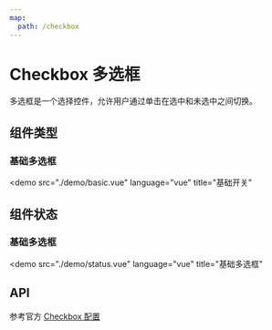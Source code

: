 ```yaml
---
map:
  path: /checkbox
---
```


# Checkbox 多选框

多选框是一个选择控件，允许用户通过单击在选中和未选中之间切换。

## 组件类型

### 基础多选框

<demo src="./demo/basic.vue"
  language="vue"
  title="基础开关"
  >
</demo>

## 组件状态

### 基础多选框

<demo src="./demo/status.vue"
  language="vue"
  title="基础多选框"
  >
</demo>

## API

参考官方 [Checkbox 配置](https://2x.antdv.com/components/checkbox-cn#API)
